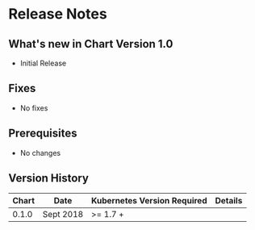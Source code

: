 # Release Notes

## What's new in Chart Version 1.0

- Initial Release

## Fixes

- No fixes

## Prerequisites

- No changes

## Version History

| Chart | Date     | Kubernetes Version Required | Details |
| ----- | -------- | --------------------------- | ------- |
| 0.1.0 |Sept 2018 |>= 1.7 +                     |         | 
